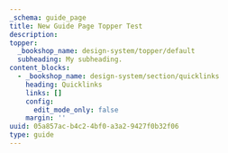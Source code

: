 ```yaml
---
_schema: guide_page
title: New Guide Page Topper Test
description:
topper:
  _bookshop_name: design-system/topper/default
  subheading: My subheading.
content_blocks:
  - _bookshop_name: design-system/section/quicklinks
    heading: Quicklinks
    links: []
    config:
      edit_mode_only: false
    margin: ''
uuid: 05a857ac-b4c2-4bf0-a3a2-9427f0b32f06
type: guide
---
```

